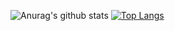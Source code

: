 ![Anurag's github stats](https://github-readme-stats.vercel.app/api?username=JunYeopKim1999&count_private=true&&show_icons=true&&theme=radical)
[![Top Langs](https://github-readme-stats.vercel.app/api/top-langs/?username=JunYeopKim1999)](https://github.com/anuraghazra/github-readme-stats)
